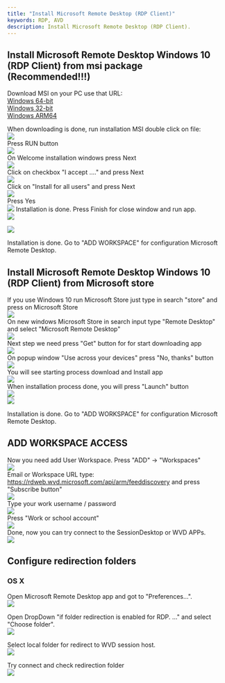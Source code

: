 ```yaml
---
title: "Install Microsoft Remote Desktop (RDP Client)"
keywords: RDP, AVD
description: Install Microsoft Remote Desktop (RDP Client).
---
```

## Install Microsoft Remote Desktop Windows 10 (RDP Client) from msi package (Recommended!!!)
Download MSI on your PC use that URL:   
[Windows 64-bit](https://go.microsoft.com/fwlink/?linkid=2068602)    
[Windows 32-bit](https://go.microsoft.com/fwlink/?linkid=2098960)   
[Windows ARM64](https://go.microsoft.com/fwlink/?linkid=2098961)

When downloading is done, run installation MSI double click on file:   
![](../images/rdclient_install_from_msi_01.png)  
Press RUN button  
![](../images/rdclient_install_from_msi_02.png)  
On Welcome installation windows press Next  
![](../images/rdclient_install_from_msi_03.png)  
Click on checkbox "I accept ...." and press Next  
![](../images/rdclient_install_from_msi_04.png)  
Click on "Install for all users" and press Next  
![](../images/rdclient_install_from_msi_05.png)  
Press Yes  
![](../images/rdclient_install_from_msi_06.png)
Installation is done. Press Finish for close window and run app.    
![](../images/rdclient_install_from_msi_07.png)

![](../images/step_07.png)

Installation is done.  Go to "ADD WORKSPACE" for configuration Microsoft Remote Desktop.

## Install Microsoft Remote Desktop Windows 10 (RDP Client) from Microsoft store
If you use Windows 10 run Microsoft Store just type in search "store" and press on Microsoft Store  
![](../images/step_01.png)     
On new windows Microsoft Store in search input type "Remote Desktop" and select "Microsoft Remote Desktop"  
![](../images/step_02.png)    
Next step we need press "Get" button for for start downloading app   
![](../images/step_03.png)   
On popup window "Use across your devices" press "No, thanks" button  
![](../images/step_04.png)  
You will see starting process download and Install app  
![](../images/step_05.png)  
When installation process done, you will press "Launch" button  
![](../images/step_06.png)  
![](../images/step_07.png)

Installation is done.  Go to "ADD WORKSPACE" for configuration Microsoft Remote Desktop.


## ADD WORKSPACE ACCESS
Now you need add User Workspace. Press "ADD" -> "Workspaces"  
![](../images/step_08.png)  
Email or Workspace URL type: https://rdweb.wvd.microsoft.com/api/arm/feeddiscovery  and press "Subscribe button"  
![](../images/step_09.png)    
Type your work username / password  
![](../images/step_10.png)   
Press "Work or school account"    
![](../images/step_11.png)  
Done, now you can try connect to the SessionDesktop or WVD APPs.  
![](../images/step_12.png)

## Configure redirection folders
### OS X
Open Microsoft Remote Desktop app and got to "Preferences...".  
![](../images/WVD_OSX_CLIENT_01.png)

Open DropDown "if folder redirection is enabled for RDP. ..." and select "Choose folder".  
![](../images/WVD_OSX_CLIENT_02.png)

Select local folder for redirect to WVD session host.  
![](../images/WVD_OSX_CLIENT_03.png)

Try connect and check redirection folder  
![](../images/WVD_OSX_CLIENT_04.png)   